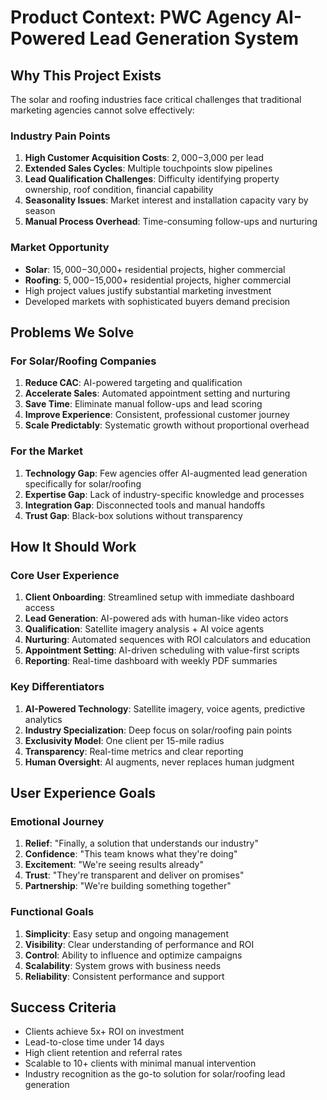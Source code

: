 # Product Context: PWC Agency AI-Powered Lead Generation System

## Why This Project Exists
The solar and roofing industries face critical challenges that traditional marketing agencies cannot solve effectively:

### Industry Pain Points
1. **High Customer Acquisition Costs**: $2,000-$3,000 per lead
2. **Extended Sales Cycles**: Multiple touchpoints slow pipelines
3. **Lead Qualification Challenges**: Difficulty identifying property ownership, roof condition, financial capability
4. **Seasonality Issues**: Market interest and installation capacity vary by season
5. **Manual Process Overhead**: Time-consuming follow-ups and nurturing

### Market Opportunity
- **Solar**: $15,000-$30,000+ residential projects, higher commercial
- **Roofing**: $5,000-$15,000+ residential projects, higher commercial
- High project values justify substantial marketing investment
- Developed markets with sophisticated buyers demand precision

## Problems We Solve

### For Solar/Roofing Companies
1. **Reduce CAC**: AI-powered targeting and qualification
2. **Accelerate Sales**: Automated appointment setting and nurturing
3. **Save Time**: Eliminate manual follow-ups and lead scoring
4. **Improve Experience**: Consistent, professional customer journey
5. **Scale Predictably**: Systematic growth without proportional overhead

### For the Market
1. **Technology Gap**: Few agencies offer AI-augmented lead generation specifically for solar/roofing
2. **Expertise Gap**: Lack of industry-specific knowledge and processes
3. **Integration Gap**: Disconnected tools and manual handoffs
4. **Trust Gap**: Black-box solutions without transparency

## How It Should Work

### Core User Experience
1. **Client Onboarding**: Streamlined setup with immediate dashboard access
2. **Lead Generation**: AI-powered ads with human-like video actors
3. **Qualification**: Satellite imagery analysis + AI voice agents
4. **Nurturing**: Automated sequences with ROI calculators and education
5. **Appointment Setting**: AI-driven scheduling with value-first scripts
6. **Reporting**: Real-time dashboard with weekly PDF summaries

### Key Differentiators
1. **AI-Powered Technology**: Satellite imagery, voice agents, predictive analytics
2. **Industry Specialization**: Deep focus on solar/roofing pain points
3. **Exclusivity Model**: One client per 15-mile radius
4. **Transparency**: Real-time metrics and clear reporting
5. **Human Oversight**: AI augments, never replaces human judgment

## User Experience Goals

### Emotional Journey
1. **Relief**: "Finally, a solution that understands our industry"
2. **Confidence**: "This team knows what they're doing"
3. **Excitement**: "We're seeing results already"
4. **Trust**: "They're transparent and deliver on promises"
5. **Partnership**: "We're building something together"

### Functional Goals
1. **Simplicity**: Easy setup and ongoing management
2. **Visibility**: Clear understanding of performance and ROI
3. **Control**: Ability to influence and optimize campaigns
4. **Scalability**: System grows with business needs
5. **Reliability**: Consistent performance and support

## Success Criteria
- Clients achieve 5x+ ROI on investment
- Lead-to-close time under 14 days
- High client retention and referral rates
- Scalable to 10+ clients with minimal manual intervention
- Industry recognition as the go-to solution for solar/roofing lead generation 
